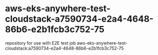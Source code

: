 # aws-eks-anywhere-test-cloudstack-a7590734-e2a4-4648-86b6-e2b1fcb3c752-75
repository for use with E2E test job aws-eks-anywhere-test-cloudstack:a7590734-e2a4-4648-86b6-e2b1fcb3c752-75
